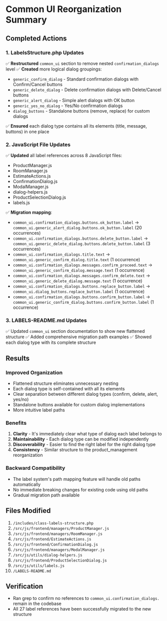 # Common UI Reorganization Summary

## Completed Actions

### 1. LabelsStructure.php Updates
✅ **Restructured** `common_ui` section to remove nested `confirmation_dialogs` level
✅ **Created** more logical dialog groupings:
   - `generic_confirm_dialog` - Standard confirmation dialogs with Confirm/Cancel buttons
   - `generic_delete_dialog` - Delete confirmation dialogs with Delete/Cancel buttons
   - `generic_alert_dialog` - Simple alert dialogs with OK button
   - `generic_yes_no_dialog` - Yes/No confirmation dialogs
   - `dialog_buttons` - Standalone buttons (remove, replace) for custom dialogs

✅ **Ensured** each dialog type contains all its elements (title, message, buttons) in one place

### 2. JavaScript File Updates
✅ **Updated** all label references across 8 JavaScript files:
   - ProductManager.js
   - RoomManager.js
   - EstimateActions.js
   - ConfirmationDialog.js
   - ModalManager.js
   - dialog-helpers.js
   - ProductSelectionDialog.js
   - labels.js

✅ **Migration mapping**:
   - `common_ui.confirmation_dialogs.buttons.ok_button.label` → `common_ui.generic_alert_dialog.buttons.ok_button.label` (20 occurrences)
   - `common_ui.confirmation_dialogs.buttons.delete_button.label` → `common_ui.generic_delete_dialog.buttons.delete_button.label` (3 occurrences)
   - `common_ui.confirmation_dialogs.title.text` → `common_ui.generic_confirm_dialog.title.text` (1 occurrence)
   - `common_ui.confirmation_dialogs.messages.confirm_proceed.text` → `common_ui.generic_confirm_dialog.message.text` (1 occurrence)
   - `common_ui.confirmation_dialogs.messages.confirm_delete.text` → `common_ui.generic_delete_dialog.message.text` (1 occurrence)
   - `common_ui.confirmation_dialogs.buttons.replace_button.label` → `common_ui.dialog_buttons.replace_button.label` (1 occurrence)
   - `common_ui.confirmation_dialogs.buttons.confirm_button.label` → `common_ui.generic_confirm_dialog.buttons.confirm_button.label` (1 occurrence)

### 3. LABELS-README.md Updates
✅ Updated `common_ui` section documentation to show new flattened structure
✅ Added comprehensive migration path examples
✅ Showed each dialog type with its complete structure

## Results

### Improved Organization
- Flattened structure eliminates unnecessary nesting
- Each dialog type is self-contained with all its elements
- Clear separation between different dialog types (confirm, delete, alert, yes/no)
- Standalone buttons available for custom dialog implementations
- More intuitive label paths

### Benefits
1. **Clarity** - It's immediately clear what type of dialog each label belongs to
2. **Maintainability** - Each dialog type can be modified independently
3. **Discoverability** - Easier to find the right label for the right dialog type
4. **Consistency** - Similar structure to the product_management reorganization

### Backward Compatibility
- The label system's path mapping feature will handle old paths automatically
- No immediate breaking changes for existing code using old paths
- Gradual migration path available

## Files Modified
1. `/includes/class-labels-structure.php`
2. `/src/js/frontend/managers/ProductManager.js`
3. `/src/js/frontend/managers/RoomManager.js`
4. `/src/js/frontend/EstimateActions.js`
5. `/src/js/frontend/ConfirmationDialog.js`
6. `/src/js/frontend/managers/ModalManager.js`
7. `/src/js/utils/dialog-helpers.js`
8. `/src/js/frontend/ProductSelectionDialog.js`
9. `/src/js/utils/labels.js`
10. `/LABELS-README.md`

## Verification
- Ran grep to confirm no references to `common_ui.confirmation_dialogs.` remain in the codebase
- All 27 label references have been successfully migrated to the new structure